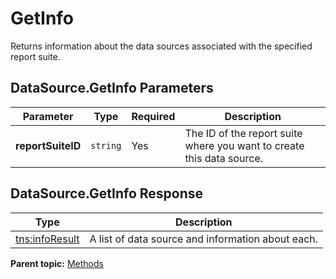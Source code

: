 # GetInfo

Returns information about the data sources associated with the specified report suite.

## DataSource.GetInfo Parameters

|Parameter|Type|Required|Description|
|---------|----|--------|-----------|
|**reportSuiteID** |`string` |Yes| The ID of the report suite where you want to create this data source. |

## DataSource.GetInfo Response

|Type|Description|
|----|-----------|
|[tns:infoResult](../data_types/r_info_result.md#) | A list of data source and information about each. |

**Parent topic:** [Methods](../methods/c_data_sources_methods.md)

